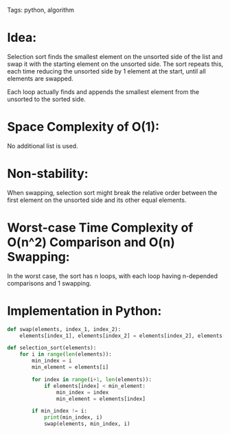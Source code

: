 Tags: python, algorithm

# Idea:

Selection sort finds the smallest element on the unsorted side of the list and swap it with the starting element on the unsorted side. The sort repeats this, each time reducing the unsorted side by 1 element at the start, until all elements are swapped.

Each loop actually finds and appends the smallest element from the unsorted to the sorted side.

# Space Complexity of O(1):

No additional list is used.

# Non-stability:

When swapping, selection sort might break the relative order between the first element on the unsorted side and its other equal elements.

# Worst-case Time Complexity of O(n^2) Comparison and O(n) Swapping:

In the worst case, the sort has n loops, with each loop having n-depended comparisons and 1 swapping.

# Implementation in Python:

```python
def swap(elements, index_1, index_2):
    elements[index_1], elements[index_2] = elements[index_2], elements[index_1]

def selection_sort(elements):
    for i in range(len(elements)):
        min_index = i
        min_element = elements[i]

        for index in range(i+1, len(elements)):
            if elements[index] < min_element:
                min_index = index
                min_element = elements[index]

        if min_index != i:
            print(min_index, i)
            swap(elements, min_index, i)
```
